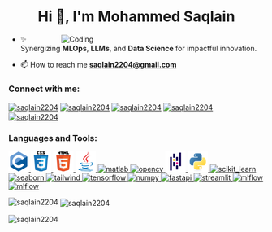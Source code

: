 <h1 align="center">Hi 👋, I'm Mohammed Saqlain</h1>

<img align="right" alt="Coding" width="400" src="https://media.tenor.com/NOYF3f82b_gAAAAC/programmer.gif">

- ✨ Synergizing **MLOps**, **LLMs**, and **Data Science** for impactful innovation.

- 📫 How to reach me **saqlain2204@gmail.com**

<h3 align="left">Connect with me:</h3>
<p align="left">
<a href="https://linkedin.com/in/saqlain2204" target="blank"><img align="center" src="https://raw.githubusercontent.com/rahuldkjain/github-profile-readme-generator/master/src/images/icons/Social/linked-in-alt.svg" alt="saqlain2204" height="30" width="40" /></a>
<a href="https://www.hackerrank.com/saqlain2204" target="blank"><img align="center" src="https://raw.githubusercontent.com/rahuldkjain/github-profile-readme-generator/master/src/images/icons/Social/hackerrank.svg" alt="saqlain2204" height="30" width="40" /></a>
<a href="https://www.leetcode.com/saqlain2204" target="blank"><img align="center" src="https://raw.githubusercontent.com/rahuldkjain/github-profile-readme-generator/master/src/images/icons/Social/leet-code.svg" alt="saqlain2204" height="30" width="40" /></a>
<a href="https://auth.geeksforgeeks.org/user/saqlain2204" target="blank"><img align="center" src="https://raw.githubusercontent.com/rahuldkjain/github-profile-readme-generator/master/src/images/icons/Social/geeks-for-geeks.svg" alt="saqlain2204" height="30" width="40" /></a>
<a href="https://twitter.com/msaqlain22" target="blank"><img align="center" src="https://static.vecteezy.com/system/resources/thumbnails/027/714/631/small/sankt-petersburg-russia-24-08-2023-twitter-new-logo-twitter-icons-twitter-x-logo-free-png.png" alt="saqlain2204" height="45" width="45" /></a>
</p>

<h3 align="left">Languages and Tools:</h3>
<p align="left"> <a href="https://www.cprogramming.com/" target="_blank" rel="noreferrer"> <img src="https://raw.githubusercontent.com/devicons/devicon/master/icons/c/c-original.svg" alt="c" width="40" height="40"/> </a> <a href="https://www.w3schools.com/css/" target="_blank" rel="noreferrer"> <img src="https://raw.githubusercontent.com/devicons/devicon/master/icons/css3/css3-original-wordmark.svg" alt="css3" width="40" height="40"/> </a> <a href="https://www.w3.org/html/" target="_blank" rel="noreferrer"> <img src="https://raw.githubusercontent.com/devicons/devicon/master/icons/html5/html5-original-wordmark.svg" alt="html5" width="40" height="40"/> </a> <a href="https://www.java.com" target="_blank" rel="noreferrer"> <img src="https://raw.githubusercontent.com/devicons/devicon/master/icons/java/java-original.svg" alt="java" width="40" height="40"/> </a> <a href="https://www.mathworks.com/" target="_blank" rel="noreferrer"> <img src="https://upload.wikimedia.org/wikipedia/commons/2/21/Matlab_Logo.png" alt="matlab" width="40" height="40"/> </a> <a href="https://opencv.org/" target="_blank" rel="noreferrer"> <img src="https://www.vectorlogo.zone/logos/opencv/opencv-icon.svg" alt="opencv" width="40" height="40"/> </a> <a href="https://pandas.pydata.org/" target="_blank" rel="noreferrer"> <img src="https://raw.githubusercontent.com/devicons/devicon/2ae2a900d2f041da66e950e4d48052658d850630/icons/pandas/pandas-original.svg" alt="pandas" width="40" height="40"/> </a> <a href="https://www.python.org" target="_blank" rel="noreferrer"> <img src="https://raw.githubusercontent.com/devicons/devicon/master/icons/python/python-original.svg" alt="python" width="40" height="40"/> </a> <a href="https://scikit-learn.org/" target="_blank" rel="noreferrer"> <img src="https://upload.wikimedia.org/wikipedia/commons/0/05/Scikit_learn_logo_small.svg" alt="scikit_learn" width="40" height="40"/> </a> <a href="https://seaborn.pydata.org/" target="_blank" rel="noreferrer"> <img src="https://seaborn.pydata.org/_images/logo-mark-lightbg.svg" alt="seaborn" width="40" height="40"/> </a> <a href="https://tailwindcss.com/" target="_blank" rel="noreferrer"> <img src="https://www.vectorlogo.zone/logos/tailwindcss/tailwindcss-icon.svg" alt="tailwind" width="40" height="40"/> </a> 
<a href="https://https://www.tensorflow.org/" target="_blank" rel="noreferrer"> <img src="https://www.vectorlogo.zone/logos/tensorflow/tensorflow-icon.svg" alt="tensorflow" width="40" height="40"/> </a>
<a href="https://numpy.org/" target="_blank" rel="noreferrer"> <img src="https://www.vectorlogo.zone/logos/numpy/numpy-icon.svg" alt="numpy" width="40" height="40"/> </a>
<a href="https://fastapi.tiangolo.com/" target="_blank" rel="noreferrer"> <img src="https://codeahoy.com/assets/images/compare/python-frameworks/fastapi-logo.png" alt="fastapi" width="40" height="40"/> </a>
<a href="https://streamlit.io/" target="_blank" rel="noreferrer"> <img src="https://seeklogo.com/images/S/streamlit-logo-1A3B208AE4-seeklogo.com.png" alt="streamlit" width="45" height="35"/> </a>
<a href="https://mlflow.org/" target="_blank" rel="noreferrer"> <img src="https://avatars.githubusercontent.com/u/61449322?v=4" alt="mlflow" width="40" height="40"/> </a>
<a href="https://www.r-project.org/" target="_blank" rel="noreferrer"> <img src="https://cdn.datacamp.com/main-app/assets/technologies/r-logo-5c69597a5f008fdd6184642d8bfed5a39452c9245220b11e300092601e030c41.svg" alt="mlflow" width="40" height="40"/> </a>
</p>

<p><img align="left" src="https://github-readme-stats.vercel.app/api/top-langs?username=saqlain2204&show_icons=true&locale=en&layout=compact&theme=tokyonight" alt="saqlain2204" /></p>

<p>&nbsp;<img align="center" src="https://github-readme-stats.vercel.app/api?username=saqlain2204&show_icons=true&locale=en&theme=tokyonight" alt="saqlain2204" /></p>

<p><img align="center" src="https://github-readme-streak-stats.herokuapp.com/?user=saqlain2204&theme=tokyonight" alt="saqlain2204" /></p>

